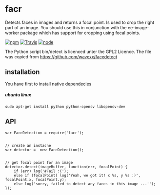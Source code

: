 # facr

Detects faces in images and returns a focal point. Is used to crop the right part of an image. You should use this in conjunction with the ee-image-worker package which has support for cropping using focal points.


[![npm](https://img.shields.io/npm/dm/facr.svg?style=flat-square)](https://www.npmjs.com/package/facr)
[![Travis](https://img.shields.io/travis/eventEmitter/facr.svg?style=flat-square)](https://travis-ci.org/eventEmitter/facr)
[![node](https://img.shields.io/node/v/facr.svg?style=flat-square)](https://nodejs.org/)

The Python script bin/detect is licenced unter the GPL2 Licence. The file was copied from https://github.com/wavexx/facedetect


## installation

You have first to install native dependecies

##### ubuntu linux
    
    sudo apt-get install python python-opencv libopencv-dev

## API
        
    var FaceDetection = require('facr');


    // create an instacne
    var detector =  new FaceDetection();


    // get focal point for an image
    detector.detect(imageBuffer, function(err, focalPoint) {
        if (err) log('#Fail :(');
        else if (focalPoint) log('Yeah, we got it! x %s, y %s :)', focalPoint.x, focalPoint.y);
        else log('sorry, failed to detect any faces in this image ...'');
    });